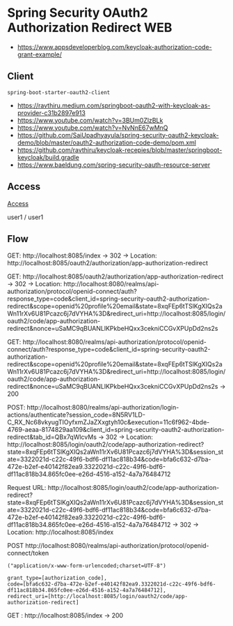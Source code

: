 # Spring Security OAuth2 Authorization Redirect WEB

+ https://www.appsdeveloperblog.com/keycloak-authorization-code-grant-example/

## Client 

`spring-boot-starter-oauth2-client`

+ https://ravthiru.medium.com/springboot-oauth2-with-keycloak-as-provider-c31b2897e913
+ https://www.youtube.com/watch?v=3BUm0ZlzBLk
+ https://www.youtube.com/watch?v=NvNnE67wMnQ
+ https://github.com/SaiUpadhyayula/spring-security-oauth2-keycloak-demo/blob/master/oauth2-authorization-code-demo/pom.xml
+ https://github.com/ravthiru/keycloak-recepies/blob/master/springboot-keycloak/build.gradle
+ https://www.baeldung.com/spring-security-oauth-resource-server

## Access

[Access](http://localhost:8085)

user1 / user1

## Flow

GET: http://localhost:8085/index -> 302 -> Location: http://localhost:8085/oauth2/authorization/app-authorization-redirect

GET: http://localhost:8085/oauth2/authorization/app-authorization-redirect -> 302 -> Location: http://localhost:8080/realms/api-authorization/protocol/openid-connect/auth?response_type=code&client_id=spring-security-oauth2-authorization-redirect&scope=openid%20profile%20email&state=8xqFEp6tTSlKgXIQs2aWn11rXv6U81Pcazc6j7dVYHA%3D&redirect_uri=http://localhost:8085/login/oauth2/code/app-authorization-redirect&nonce=uSaMC9qBUANLlKPkbeHQxx3cekniCCGvXPUpDd2ns2s

GET: http://localhost:8080/realms/api-authorization/protocol/openid-connect/auth?response_type=code&client_id=spring-security-oauth2-authorization-redirect&scope=openid%20profile%20email&state=8xqFEp6tTSlKgXIQs2aWn11rXv6U81Pcazc6j7dVYHA%3D&redirect_uri=http://localhost:8085/login/oauth2/code/app-authorization-redirect&nonce=uSaMC9qBUANLlKPkbeHQxx3cekniCCGvXPUpDd2ns2s
-> 200 

POST: http://localhost:8080/realms/api-authorization/login-actions/authenticate?session_code=8N5RV1LD-C_RX_Nc68vkyugTIOyfxmZJaZXxgtyh10c&execution=11c6f962-4bde-4769-aeaa-8174829aa109&client_id=spring-security-oauth2-authorization-redirect&tab_id=QBx7qWlcvMs -> 302 -> Location: http://localhost:8085/login/oauth2/code/app-authorization-redirect?state=8xqFEp6tTSlKgXIQs2aWn11rXv6U81Pcazc6j7dVYHA%3D&session_state=3322021d-c22c-49f6-bdf6-df11ac818b34&code=bfa6c632-d7ba-472e-b2ef-e40142f82ea9.3322021d-c22c-49f6-bdf6-df11ac818b34.865fc0ee-e26d-4516-a152-4a7a76484712

Request URL: http://localhost:8085/login/oauth2/code/app-authorization-redirect?state=8xqFEp6tTSlKgXIQs2aWn11rXv6U81Pcazc6j7dVYHA%3D&session_state=3322021d-c22c-49f6-bdf6-df11ac818b34&code=bfa6c632-d7ba-472e-b2ef-e40142f82ea9.3322021d-c22c-49f6-bdf6-df11ac818b34.865fc0ee-e26d-4516-a152-4a7a76484712 -> 302 -> Location: http://localhost:8085/index

POST http://localhost:8080/realms/api-authorization/protocol/openid-connect/token
```text
("application/x-www-form-urlencoded;charset=UTF-8") 

grant_type=[authorization_code], 
code=[bfa6c632-d7ba-472e-b2ef-e40142f82ea9.3322021d-c22c-49f6-bdf6-df11ac818b34.865fc0ee-e26d-4516-a152-4a7a76484712], 
redirect_uri=[http://localhost:8085/login/oauth2/code/app-authorization-redirect]
```

GET : http://localhost:8085/index -> 200 


